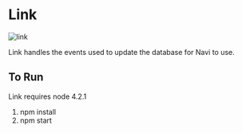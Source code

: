 # Link

![link](http://img00.deviantart.net/6f4c/i/2010/197/5/0/hey_listen_up_here_link_by_bickbiter_riptide.jpg)

Link handles the events used to update the database for Navi to use.

## To Run
Link requires node 4.2.1
1. npm install
2. npm start